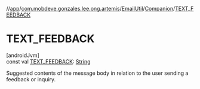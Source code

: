 //[app](../../../../index.md)/[com.mobdeve.gonzales.lee.ong.artemis](../../index.md)/[EmailUtil](../index.md)/[Companion](index.md)/[TEXT_FEEDBACK](-t-e-x-t_-f-e-e-d-b-a-c-k.md)

# TEXT_FEEDBACK

[androidJvm]\
const val [TEXT_FEEDBACK](-t-e-x-t_-f-e-e-d-b-a-c-k.md): [String](https://kotlinlang.org/api/latest/jvm/stdlib/kotlin/-string/index.html)

Suggested contents of the message body in relation to the user sending a feedback or inquiry.
